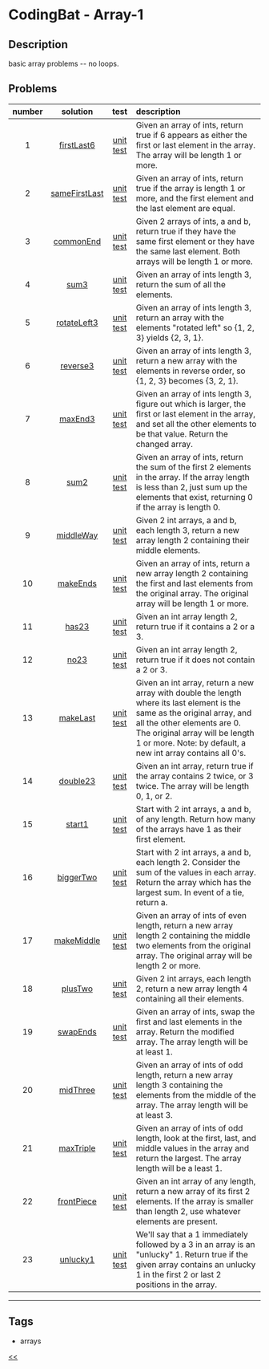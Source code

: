 # CodingBat - Array-1

## Description
basic array problems -- no loops.

## Problems
number|solution|test|description
:-:|:-:|:-:|:--
1|[firstLast6](src/main/java/FirstLast6.java)|[unit test](src/test/java/FirstLast6Test.java)|Given an array of ints, return true if 6 appears as either the first or last element in the array. The array will be length 1 or more.
2|[sameFirstLast](src/main/java/SameFirstLast.java)|[unit test](src/test/java/SameFirstLastTest.java)|Given an array of ints, return true if the array is length 1 or more, and the first element and the last element are equal.
3|[commonEnd](src/main/java/CommonEnd.java)|[unit test](src/test/java/CommonEndTest.java)|Given 2 arrays of ints, a and b, return true if they have the same first element or they have the same last element. Both arrays will be length 1 or more.
4|[sum3](src/main/java/Sum3.java)|[unit test](src/test/java/Sum3Test.java)|Given an array of ints length 3, return the sum of all the elements.
5|[rotateLeft3](src/main/java/RotateLeft3.java)|[unit test](src/test/java/RotateLeft3Test.java)|Given an array of ints length 3, return an array with the elements "rotated left" so {1, 2, 3} yields {2, 3, 1}.
6|[reverse3](src/main/java/Reverse3.java)|[unit test](src/test/java/Reverse3Test.java)|Given an array of ints length 3, return a new array with the elements in reverse order, so {1, 2, 3} becomes {3, 2, 1}.
7|[maxEnd3](src/main/java/MaxEnd3.java)|[unit test](src/test/java/MaxEnd3Test.java)|Given an array of ints length 3, figure out which is larger, the first or last element in the array, and set all the other elements to be that value. Return the changed array.
8|[sum2](src/main/java/Sum2.java)|[unit test](src/test/java/Sum2Test.java)|Given an array of ints, return the sum of the first 2 elements in the array. If the array length is less than 2, just sum up the elements that exist, returning 0 if the array is length 0.
9|[middleWay](src/main/java/MiddleWay.java)|[unit test](src/test/java/MiddleWayTest.java)|Given 2 int arrays, a and b, each length 3, return a new array length 2 containing their middle elements.
10|[makeEnds](src/main/java/MakeEnds.java)|[unit test](src/test/java/MakeEndsTest.java)|Given an array of ints, return a new array length 2 containing the first and last elements from the original array. The original array will be length 1 or more.
11|[has23](src/main/java/Has23.java)|[unit test](src/test/java/Has23Test.java)|Given an int array length 2, return true if it contains a 2 or a 3.
12|[no23](src/main/java/No23.java)|[unit test](src/test/java/No23Test.java)|Given an int array length 2, return true if it does not contain a 2 or 3.
13|[makeLast](src/main/java/MakeLast.java)|[unit test](src/test/java/MakeLastTest.java)|Given an int array, return a new array with double the length where its last element is the same as the original array, and all the other elements are 0. The original array will be length 1 or more. Note: by default, a new int array contains all 0's.
14|[double23](src/main/java/Double23.java)|[unit test](src/test/java/Double23Test.java)|Given an int array, return true if the array contains 2 twice, or 3 twice. The array will be length 0, 1, or 2.
15|[start1](src/main/java/Start1.java)|[unit test](src/test/java/Start1Test.java)|Start with 2 int arrays, a and b, of any length. Return how many of the arrays have 1 as their first element.
16|[biggerTwo](src/main/java/BiggerTwo.java)|[unit test](src/test/java/BiggerTwoTest.java)|Start with 2 int arrays, a and b, each length 2. Consider the sum of the values in each array. Return the array which has the largest sum. In event of a tie, return a.
17|[makeMiddle](src/main/java/MakeMiddle.java)|[unit test](src/test/java/MakeMiddleTest.java)|Given an array of ints of even length, return a new array length 2 containing the middle two elements from the original array. The original array will be length 2 or more.
18|[plusTwo](src/main/java/PlusTwo.java)|[unit test](src/test/java/PlusTwoTest.java)|Given 2 int arrays, each length 2, return a new array length 4 containing all their elements.
19|[swapEnds](src/main/java/SwapEnds.java)|[unit test](src/test/java/SwapEndsTest.java)|Given an array of ints, swap the first and last elements in the array. Return the modified array. The array length will be at least 1.
20|[midThree](src/main/java)|[unit test](src/test/java/MidThreeTest.java)|Given an array of ints of odd length, return a new array length 3 containing the elements from the middle of the array. The array length will be at least 3.
21|[maxTriple](src/main/java/MaxTriple.java)|[unit test](src/test/java/MaxTripleTest.java)|Given an array of ints of odd length, look at the first, last, and middle values in the array and return the largest. The array length will be a least 1.
22|[frontPiece](src/main/java/FrontPiece.java)|[unit test](src/test/java/FrontPieceTest.java)|Given an int array of any length, return a new array of its first 2 elements. If the array is smaller than length 2, use whatever elements are present.
23|[unlucky1](src/main/java/Unlucky1.java)|[unit test](src/test/java/Unlucky1Test.java)|We'll say that a 1 immediately followed by a 3 in an array is an "unlucky" 1. Return true if the given array contains an unlucky 1 in the first 2 or last 2 positions in the array.
<hr/>
<!-- 0|[name](src/main/java)|[unit test](src/test/java)|desc-->

## Tags
- arrays

[<<](../README.md#coding-bat)
